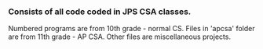 ### Consists of all code coded in JPS CSA classes.

Numbered programs are from 10th grade - normal CS.
Files in 'apcsa' folder are from 11th grade - AP CSA.
Other files are miscellaneous projects.
